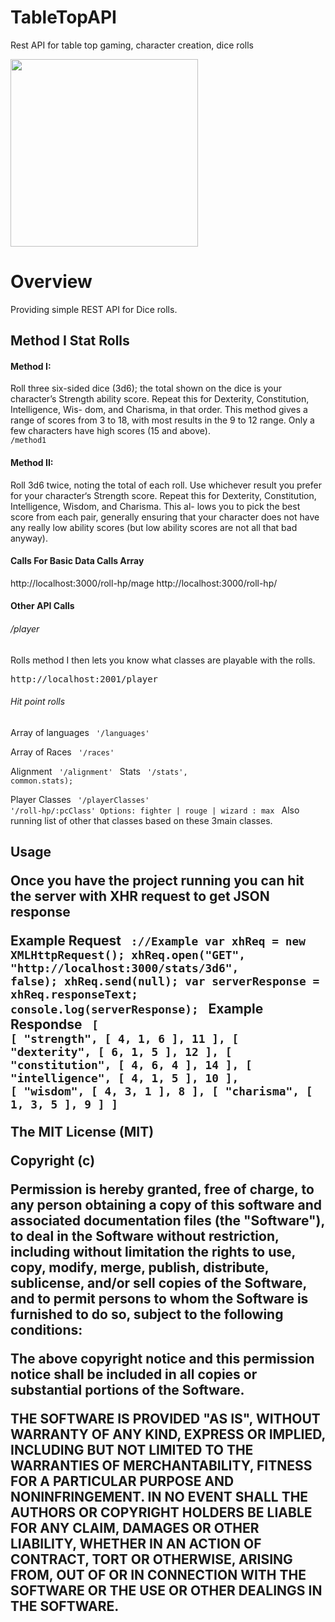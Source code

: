 TableTopAPI
===========

Rest API for table top gaming, character creation, dice rolls

<img src="http://jpmcgarrity.com/Git/readmeResources/incredible--advanced-dungeons-and-lawyers-d-fantasy-orcs-dungeons-and-dragons-role-playing-picture-image.jpg" height="300px" width="auto">

<h1>Overview</h1>

<p>
 Providing simple REST API for Dice rolls.

<h2>Method I Stat Rolls</h2>

<h4>Method I:</h4>
<p>
Roll three six-sided dice (3d6); the total shown on the dice is your character’s Strength ability score.
Repeat this for Dexterity, Constitution, Intelligence, Wis- dom, and Charisma, in that order.
This method gives a range of scores from 3 to 18, with most results in the 9 to 12 range. Only a few characters
have high scores (15 and above).


<code>
/method1
</code>

<h4>Method II:</h4>
<p>
Roll 3d6 twice, noting the total of each roll. Use whichever result you prefer for your character‘s Strength score. Repeat this for
Dexterity, Constitution, Intelligence, Wisdom, and Charisma. This al- lows you to pick the best score from
each pair, generally ensuring that your character does not have any really low ability scores
(but low ability scores are not all that bad anyway).

 <h4>Calls For Basic Data Calls Array</h4>

http://localhost:3000/roll-hp/mage 
http://localhost:3000/roll-hp/

<h4>Other API Calls</h4>

<h6>/player</h6>
Rolls method I then lets you know what classes are playable with the rolls.
<pre>
http://localhost:2001/player
</pre>


<h6>Hit point rolls</h6>

Array of languages 
<code>
'/languages'
</code>

Array of Races
<code>
'/races'
</code>

Alignment
<code>
'/alignment'
</code>
Stats
<code>
'/stats', common.stats);
</code>

Player Classes
<code>
'/playerClasses'
</code>
<code>
'/roll-hp/:pcClass' Options: fighter | rouge | wizard : max
</code>
Also running list of other that classes based on these 3main classes.

 
<h2>Usage
<p>
Once you have the project running you can hit the server with XHR request to get JSON response

<strong>Example Request
<code>
://Example 
var xhReq = new XMLHttpRequest();
xhReq.open("GET", "http://localhost:3000/stats/3d6", false);
xhReq.send(null);
var serverResponse = xhReq.responseText;
console.log(serverResponse);
</code>
<strong>Example Respondse
<code>
[
  [
    "strength",
    [
      4,
      1,
      6
    ],
    11
  ],
  [
    "dexterity",
    [
      6,
      1,
      5
    ],
    12
  ],
  [
    "constitution",
    [
      4,
      6,
      4
    ],
    14
  ],
  [
    "intelligence",
    [
      4,
      1,
      5
    ],
    10
  ],
  [
    "wisdom",
    [
      4,
      3,
      1
    ],
    8
  ],
  [
    "charisma",
    [
      1,
      3,
      5
    ],
    9
  ]
]
</code>

The MIT License (MIT)

Copyright (c) <year> <copyright holders>

Permission is hereby granted, free of charge, to any person obtaining a copy
of this software and associated documentation files (the "Software"), to deal
in the Software without restriction, including without limitation the rights
to use, copy, modify, merge, publish, distribute, sublicense, and/or sell
copies of the Software, and to permit persons to whom the Software is
furnished to do so, subject to the following conditions:

The above copyright notice and this permission notice shall be included in
all copies or substantial portions of the Software.

THE SOFTWARE IS PROVIDED "AS IS", WITHOUT WARRANTY OF ANY KIND, EXPRESS OR
IMPLIED, INCLUDING BUT NOT LIMITED TO THE WARRANTIES OF MERCHANTABILITY,
FITNESS FOR A PARTICULAR PURPOSE AND NONINFRINGEMENT. IN NO EVENT SHALL THE
AUTHORS OR COPYRIGHT HOLDERS BE LIABLE FOR ANY CLAIM, DAMAGES OR OTHER
LIABILITY, WHETHER IN AN ACTION OF CONTRACT, TORT OR OTHERWISE, ARISING FROM,
OUT OF OR IN CONNECTION WITH THE SOFTWARE OR THE USE OR OTHER DEALINGS IN
THE SOFTWARE.
